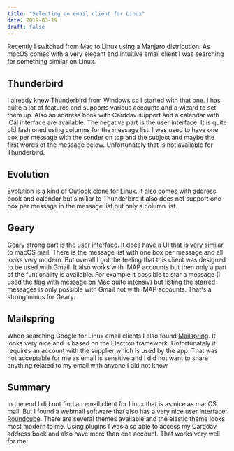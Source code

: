 ```yaml
---
title: "Selecting an email client for Linux"
date: 2019-03-19
draft: false
---
```


Recently I switched from Mac to Linux using a Manjaro distribution. As macOS comes with a very elegant and intuitive email client I was searching for something similar on Linux. 

## Thunderbird

I already knew [Thunderbird](https://www.thunderbird.net/) from Windows so I started with that one. I has quite a lot of features and supports various accounts and a wizard to set them up. Also an address book with Carddav support and a calendar with iCal interface are available. The negative part is the user interface. It is quite old fashioned using columns for the message list. I was used to have one box per message with the sender on top and the subject and maybe the first words of the message below. Unfortunately that is not available for Thunderbird.

## Evolution

[Evolution](https://help.gnome.org/users/evolution/stable/index.html) is a kind of Outlook clone for Linux. It also comes with address book and calendar but similiar to Thunderbird it also does not support one box per message in the message list but only a column list.

## Geary

[Geary](https://wiki.gnome.org/Apps/Geary) strong part is the user interface. It does have a UI that is very similar to macOS mail. There is the message list with one box per message and all looks very modern. But overall I got the feeling that this client was designed to be used with Gmail. It also works with IMAP accounts but then only a part of the funtionality is available. For example it possible to star a message (I used the flag with message on Mac quite intensiv) but listing the starred messages is only possible with Gmail not with IMAP accounts. That's a strong minus for Geary.

## Mailspring 

When searching Google for Linux email clients I also found [Mailspring](https://getmailspring.com/). It looks very nice and is based on the Electron framework. Unfortunately it requires an account with the supplier which is used by the app. That was not acceptable for me as email is sensitive and I did not want to share anything related to my email with anyone I did not know

## Summary

In the end I did not find an email client for Linux that is as nice as macOS mail. But I found a webmail software that also has a very nice user interface: [Roundcube](https://roundcube.net/). There are several themes available and the elastic theme looks most modern to me. Using plugins I was also able to access my Carddav address book and also have more than one account. That works very well for me.
